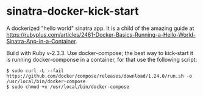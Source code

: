 # sinatra-docker-kick-start
A dockerized "hello world" sinatra app. It is a child of the amazing guide at https://rubyplus.com/articles/2461-Docker-Basics-Running-a-Hello-World-Sinatra-App-in-a-Container.

Build with Ruby v-2.3.3. Use docker-compose; the best way to kick-start it is running docker-componse in a container, for that use the following script:
```
$ sudo curl -L --fail https://github.com/docker/compose/releases/download/1.24.0/run.sh -o /usr/local/bin/docker-compose
$ sudo chmod +x /usr/local/bin/docker-compose

```



